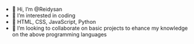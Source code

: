 - 👋 Hi, I’m @Reidysan
- 👀 I’m interested in coding 
- 🌱 HTML, CSS, JavaScript, Python
- 💞️ I’m looking to collaborate on basic projects to ehance my knowledge on the above programming languages



